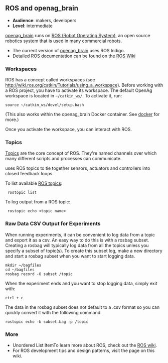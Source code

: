 ## ROS and openag\_brain

  - **Audience**: makers, developers
  - **Level**: intermediate

[openag\_brain](https://github.com/OpenAgInitiative/openag_brain) runs
on [ROS (Robot Operating System)](/ros/), an open source robotics system
that is used in many commercial robots.

  - The current version of
    [openag\_brain](https://github.com/OpenAgInitiative/openag_brain)
    uses ROS Indigo.
  - Detailed ROS documentation can be found on the [ROS
    Wiki](http://wiki.ros.org/)

### Workspaces

ROS has a concept called workspaces (see
<http://wiki.ros.org/catkin/Tutorials/using_a_workspace>). Before
working with a ROS project, you have to activate its workspace. The
default OpenAg workspace is located in `~/catkin_ws/`. To activate it,
run:

    source ~/catkin_ws/devel/setup.bash

(This also works within the openag\_brain Docker container. See
[docker](/docker) for more.)

Once you activate the workspace, you can interact with ROS.

### Topics

[Topics](http://wiki.ros.org/Topics) are the core concept of ROS.
They're named channels over which many different scripts and processes
can communicate.

[](/openag_brain/) uses ROS topics to tie together sensors, actuators
and controllers into closed feedback loops.

To list available [ROS topics](http://wiki.ros.org/Topics):

``` 
 rostopic list
```

To log output from a ROS topic:

``` 
 rostopic echo <topic name>
```

### Raw Data CSV Output for Experiments

When running experiments, it can be convenient to log data from a topic
and export it as a csv. An easy way to do this is with a rosbag subset.
Creating a rosbag will typically log data from all the topics unless you
specify a subset of topic(s). To create this subset log, make a new
directory and start a rosbag subset when you want to start logging data.

``` 
mkdir ~/bagfiles
cd ~/bagfiles
rosbag record -O subset /topic

```

When the experiment ends and you want to stop logging data, simply exit
with:

    ctrl + c

The data in the rosbag subset does not default to a .csv format so you
can quickly convert it with the following command.

``` 
rostopic echo -b subset.bag -p /topic

```

### More

  - Unordered List ItemTo learn more about ROS, check out the [ROS
    wiki](http://wiki.ros.org/).
  - For ROS development tips and design patterns, visit the [](/ros/)
    page on this wiki.
